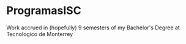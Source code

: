 # ProgramasISC
Work accrued in (hopefully) 9 semesters of my Bachelor's Degree at Tecnologico de Monterrey

